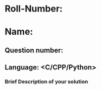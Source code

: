 <!-- Replace <...> with appropriate information -->
<!-- This is how a valid PR documentation would look like: -->
<!-- 
# CED21I001
# Harry Potter 

## Question number: 0
## Language: C
### Brief Description of your solution
  Hello World! is printed to STDOUT using printf.
-->

# Roll-Number: <Institute-Roll-Number>

# Name: <Your-Name>
<!--  -->
  
## Question number: <Question-Number-Solved>
## Language: <C/CPP/Python>
  
### Brief Description of your solution

  
  
  
